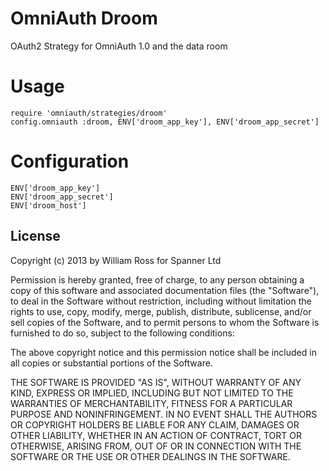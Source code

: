 # OmniAuth Droom

OAuth2 Strategy for OmniAuth 1.0 and the data room

# Usage

    require 'omniauth/strategies/droom'
    config.omniauth :droom, ENV['droom_app_key'], ENV['droom_app_secret']

# Configuration

    ENV['droom_app_key']
    ENV['droom_app_secret']
    ENV['droom_host']

## License

Copyright (c) 2013 by William Ross for Spanner Ltd

Permission is hereby granted, free of charge, to any person obtaining a copy of this software and associated documentation files (the "Software"), to deal in the Software without restriction, including without limitation the rights to use, copy, modify, merge, publish, distribute, sublicense, and/or sell copies of the Software, and to permit persons to whom the Software is furnished to do so, subject to the following conditions:

The above copyright notice and this permission notice shall be included in all copies or substantial portions of the Software.

THE SOFTWARE IS PROVIDED "AS IS", WITHOUT WARRANTY OF ANY KIND, EXPRESS OR IMPLIED, INCLUDING BUT NOT LIMITED TO THE WARRANTIES OF MERCHANTABILITY, FITNESS FOR A PARTICULAR PURPOSE AND NONINFRINGEMENT. IN NO EVENT SHALL THE AUTHORS OR COPYRIGHT HOLDERS BE LIABLE FOR ANY CLAIM, DAMAGES OR OTHER LIABILITY, WHETHER IN AN ACTION OF CONTRACT, TORT OR OTHERWISE, ARISING FROM, OUT OF OR IN CONNECTION WITH THE SOFTWARE OR THE USE OR OTHER DEALINGS IN THE SOFTWARE.
